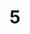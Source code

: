 ---
title: '5'
image: /uploads/gallery-5.jpg
image_alt-text: "Fort Lauderdale Residence's contemporary kitchen with custom woodwork and joinery, metalwork, and hardware"
work-type: contemporary
---